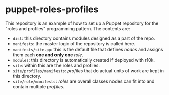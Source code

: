 # puppet-roles-profiles
This repository is an example of how to set up a Puppet repository for the "roles and profiles" programming pattern.  The contents are:

* `dist`:  this directory contains modules designed as a part of the repo.
* `manifests`:  the master logic of the repository is called here.
 * `manifests/site.pp`:  this is the default file that defines *nodes* and assigns them each __one and only one__ *role*.
* `modules`:  this directory is automatically created if deployed with r10k.
* `site`:  within this are the roles and profiles.
 * `site/profiles/manifests`:  *profiles* that do actual units of work are kept in this directory.
 * `site/role/manifests`:  *roles* are overall classes nodes can fit into and contain multiple *profiles*.
